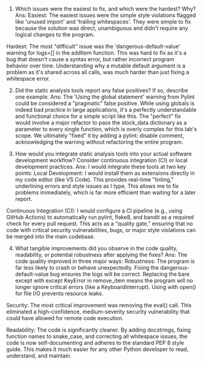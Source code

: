 1. Which issues were the easiest to fix, and which were the hardest? Why?
Ans:
Easiest: The easiest issues were the simple style violations flagged like 'unused import' and 'trailing whitespaces'. 
They were simple to fix because the solution was direct, unambiguous and didn't require any logical changes to the program.

Hardest: The most "difficult" issue was the 'dangerous-default-value' warning for logs=[] in the addItem function. 
This was hard to fix as it's a bug that doesn't cause a syntax error, but rather incorrect program behavior over time. 
Understanding why a mutable default argument is a problem as it's shared across all calls, was much harder than just fixing a whitespace error.

2. Did the static analysis tools report any false positives? If so, describe one example.
Ans:
The 'Using the global statement' warning from Pylint could be considered a "pragmatic" false positive. While using globals is indeed bad practice in 
large applications, it's a perfectly understandable and functional choice for a simple script like this. The "perfect" fix would involve a major refactor to pass 
the stock_data dictionary as a parameter to every single function, which is overly complex for this lab's scope. We ultimately "fixed" it by 
adding a pylint: disable comment, acknowledging the warning without refactoring the entire program.

4. How would you integrate static analysis tools into your actual software development
workflow? Consider continuous integration (CI) or local development practices.
Ans:
I would integrate these tools at two key points:
Local Development: I would install them as extensions directly in my code editor (like VS Code). This provides real-time "linting," underlining errors and style 
issues as I type. This allows me to fix problems immediately, which is far more efficient than waiting for a later report.

Continuous Integration (CI): I would configure a CI pipeline (e.g., using GitHub Actions) to automatically run pylint, flake8, and bandit as a required check 
for every pull request. This acts as a "quality gate," ensuring that no code with critical security vulnerabilities, bugs, or major style violations can be merged into the main codebase.

4. What tangible improvements did you observe in the code quality, readability, or potential
robustness after applying the fixes?
Ans:
The code quality improved in three major ways:
Robustness: The program is far less likely to crash or behave unexpectedly. Fixing the dangerous-default-value bug ensures the logs will be correct. Replacing the bare except
with except KeyError in remove_item means the program will no longer ignore critical errors (like a KeyboardInterrupt). Using with open() for file I/O prevents resource leaks.

Security: The most critical improvement was removing the eval() call. This eliminated a high-confidence, medium-severity security vulnerability that could have allowed for remote code execution.

Readability: The code is significantly cleaner. By adding docstrings, fixing function names to snake_case, and correcting all whitespace issues, the code is now self-documenting 
and adheres to the standard PEP 8 style guide. This makes it much easier for any other Python developer to read, understand, and maintain.

